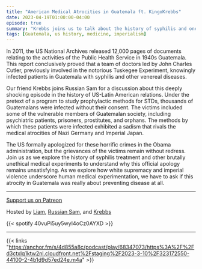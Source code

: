 ```yaml
---
title: "American Medical Atrocities in Guatemala ft. KingoKrebbs"
date: 2023-04-19T01:00:00-04:00
episode: true
summary: "Krebbs joins us to talk about the history of syphilis and one set of shocking medical experiments conducted by US officials in America's backyard."
tags: [Guatemala, us history, medicine, imperialism]
---
```


In 2011, the US National Archives released 12,000 pages of documents relating to the activities of the Public Health Service in 1940s Guatemala. This report conclusively proved that a team of doctors led by John Charles Cutler, previously involved in the notorious Tuskegee Experiment, knowingly infected patients in Guatemala with syphilis and other venereal diseases. 

Our friend ⁠Krebbs⁠ joins Russian Sam for a discussion about this deeply shocking episode in the history of US-Latin American relations. Under the pretext of a program to study prophylactic methods for STDs, thousands of Guatemalans were infected without their consent. The victims included some of the vulnerable members of Guatemalan society, including psychiatric patients, prisoners, prostitutes, and orphans. The methods by which these patients were infected exhibited a sadism that rivals the medical atrocities of Nazi Germany and Imperial Japan. 

The US formally apologized for these horrific crimes in the Obama administration, but the grievances of the victims remain without redress. Join us as we explore the history of syphilis treatment and other brutally unethical medical experiments to understand why this official apology remains unsatisfying. As we explore how white supremacy and imperial violence underscore human medical experimentation, we have to ask if this atrocity in Guatemala was really about preventing disease at all.

---
[Support us on Patreon](https://www.patreon.com/GladioFreeEurope)


Hosted by [Liam](https://twitter.com/LegoRacers2), [Russian Sam](https://twitter.com/reelCheburashka), and [Krebbs](https://twitter.com/KingoKrebbs)

{{< spotify 40vuPi5uy5wyI4oCz0AYXD >}}

---

{{< links "https://anchor.fm/s/4d855a8c/podcast/play/68347073/https%3A%2F%2Fd3ctxlq1ktw2nl.cloudfront.net%2Fstaging%2F2023-3-10%2F323172550-44100-2-4b1d9d57ed24e.m4a" >}}



